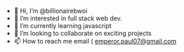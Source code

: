 - 👋 Hi, I’m @billionairebwoi
- 👀 I’m interested in full stack web dev.
- 🌱 I’m currently learning javascript 
- 💞️ I’m looking to collaborate on exciting projects
- 📫 How to reach me email ( emperor.paul07@gmail.com

<!---
billionairebwoi/billionairebwoi is a ✨ special ✨ repository because its `README.md` (this file) appears on your GitHub profile.
You can click the Preview link to take a look at your changes.
--->
